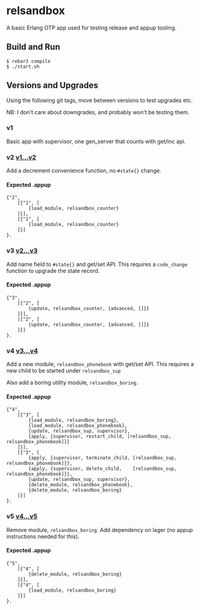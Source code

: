 # relsandbox

A basic Erlang OTP app used for testing release and appup tooling.


## Build and Run

    $ rebar3 compile
    $ ./start.sh

## Versions and Upgrades

Using the following git tags, move between versions to test upgrades
etc.

NB: I don't care about downgrades, and probably won't be testing them.

### v1

Basic app with supervisor, one gen_server that counts with get/inc api.

### v2 [v1...v2](https://github.com/RJ/relsandbox/compare/v1...v2)

Add a decrement convenience function, no ````#state{}```` change.

#### Expected .appup

    {"2",
        [{"1", [
            {load_module, relsandbox_counter}
        ]}],
        [{"1", [
            {load_module, relsandbox_counter}
        ]}]
    }.

### v3 [v2...v3](https://github.com/RJ/relsandbox/compare/v2...v3)

Add name field to ````#state{}```` and get/set API.
This requires a ````code_change```` function to upgrade the state
record.

#### Expected .appup

    {"3",
        [{"2", [
            {update, relsandbox_counter, {advanced, []}}
        ]}],
        [{"2", [
            {update, relsandbox_counter, {advanced, []}}
        ]}]
    }.

### v4 [v3...v4](https://github.com/RJ/relsandbox/compare/v3...v4)

Add a new module, ````relsandbox_phonebook```` with get/set API.
This requires a new child to be started under ````relsandbox_sup````

Also add a boring utility module, ````relsandbox_boring````.

#### Expected .appup

    {"4",
        [{"3", [
            {load_module, relsandbox_boring},
            {load_module, relsandbox_phonebook},
            {update, relsandbox_sup, supervisor},
            {apply, {supervisor, restart_child, [relsandbox_sup, relsandbox_phonebook]}}
        ]}],
        [{"3", [
            {apply, {supervisor, terminate_child, [relsandbox_sup, relsandbox_phonebook]}},
            {apply, {supervisor, delete_child,    [relsandbox_sup, relsandbox_phonebook]}},
            {update, relsandbox_sup, supervisor},
            {delete_module, relsandbox_phonebook},
            {delete_module, relsandbox_boring}
        ]}]
    }.

### v5 [v4...v5](https://github.com/RJ/relsandbox/compare/v4...v5)

Remove module, ````relsandbox_boring````.
Add dependency on lager (no appup instructions needed for this).

#### Expected .appup

    {"5",
        [{"4", [
            {delete_module, relsandbox_boring}
        ]}],
        [{"4", [
            {load_module, relsandbox_boring}
        ]}]
    }.
